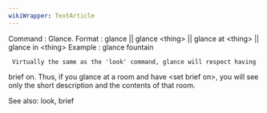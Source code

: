 ```yaml
---
wikiWrapper: TextArticle
---
```

Command : Glance.
Format  : glance || glance &lt;thing&gt; || glance at &lt;thing&gt; || glance in &lt;thing&gt;
Example : glance fountain

     Virtually the same as the 'look' command, glance will respect having
brief on.  Thus, if you glance at a room and have &lt;set brief on&gt;, you will
see only the short description and the contents of that room.

See also: look, brief
